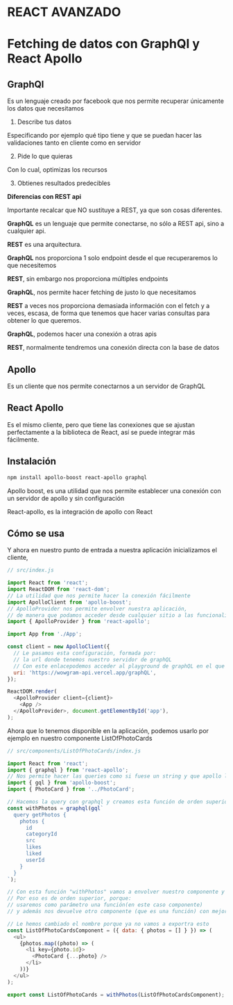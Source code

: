 # REACT AVANZADO

# Fetching de datos con GraphQl y React Apollo

## GraphQl

Es un lenguaje creado por facebook que nos permite recuperar únicamente los datos que necesitamos

1. Describe tus datos

Especificando por ejemplo qué tipo tiene y que se puedan hacer las validaciones tanto en cliente como en servidor

2. Pide lo que quieras

Con lo cual, optimizas los recursos

3. Obtienes resultados predecibles

**Diferencias con REST api**

Importante recalcar que NO sustituye a REST, ya que son cosas diferentes.

**GraphQL** es un lenguaje que permite conectarse, no sólo a REST api, sino a cualquier api.

**REST** es una arquitectura.

**GraphQL** nos proporciona 1 solo endpoint desde el que recuperaremos lo que necesitemos

**REST**, sin embargo nos proporciona múltiples endpoints

**GraphQL**, nos permite hacer fetching de justo lo que necesitamos

**REST** a veces nos proporciona demasiada información con el fetch y a veces, escasa, de forma que tenemos que hacer varias consultas para obtener lo que queremos.

**GraphQL**, podemos hacer una conexión a otras apis

**REST**, normalmente tendremos una conexión directa con la base de datos

## Apollo

Es un cliente que nos permite conectarnos a un servidor de GraphQL

## React Apollo

Es el mismo cliente, pero que tiene las conexiones que se ajustan perfectamente a la biblioteca de React, así se puede integrar más fácilmente. 

## Instalación

```bash
npm install apollo-boost react-apollo graphql
```

Apollo boost, es una utilidad que nos permite establecer una conexión con un servidor de apollo y sin configuración

React-apollo, es la integración de apollo con React 

## Cómo se usa

Y ahora en nuestro punto de entrada a nuestra aplicación inicializamos el cliente,

```js
// src/index.js

import React from 'react';
import ReactDOM from 'react-dom';
// La utilidad que nos permite hacer la conexión fácilmente
import ApolloClient from 'apollo-boost';
// ApolloProvider nos permite envolver nuestra aplicación,
// de manera que podamos acceder desde cualquier sitio a las funcionalidades de apollo
import { ApolloProvider } from 'react-apollo';

import App from './App';

const client = new ApolloClient({
  // Le pasamos esta configuración, formada por:
  // la url donde tenemos nuestro servidor de graphQL
  // Con este enlacepodemos acceder al playground de graphQL en el que podemos probar
  uri: 'https://wowgram-api.vercel.app/graphQL',
});

ReactDOM.render(
  <ApolloProvider client={client}>
    <App />
  </ApolloProvider>, document.getElementById('app'),
);
```
Ahora que lo tenemos disponible en la aplicación, podemos usarlo por ejemplo en nuestro componente ListOfPhotoCards

```js
// src/components/ListOfPhotoCards/index.js

import React from 'react';
import { graphql } from 'react-apollo';
// Nos permite hacer las queries como si fuese un string y que apollo lo entienda
import { gql } from 'apollo-boost';
import { PhotoCard } from '../PhotoCard';

// Hacemos la query con graphql y creamos esta función de orden superior "withPhotos"
const withPhotos = graphql(gql`
  query getPhotos {
    photos {
      id
      categoryId
      src
      likes
      liked
      userId
    }
  }
`);

// Con esta función "withPhotos" vamos a envolver nuestro componente y generar uno nuevo
// Por eso es de orden superior, porque:
// usaremos como parámetro una función(en este caso componente)
// y además nos devuelve otro componente (que es una función) con mejoras

// Le hemos cambiado el nombre porque ya no vamos a exportra esto
const ListOfPhotoCardsComponent = ({ data: { photos = [] } }) => (
  <ul>
    {photos.map((photo) => (
      <li key={photo.id}>
        <PhotoCard {...photo} />
      </li>
    ))}
  </ul>
);

export const ListOfPhotoCards = withPhotos(ListOfPhotoCardsComponent);

```
